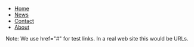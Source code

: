 <ul>
  <li><a href="#home">Home</a></li>
  <li><a href="#news">News</a></li>
  <li><a href="#contact">Contact</a></li>
  <li><a href="#about">About</a></li>
</ul>

<p>Note: We use href="#" for test links. In a real web site this would be URLs.</p>

</body>
</html>
